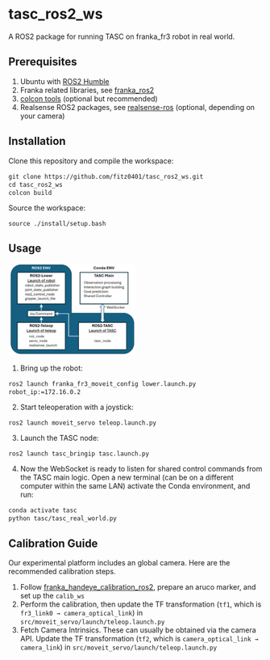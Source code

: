 # tasc_ros2_ws
A ROS2 package for running TASC on franka_fr3 robot in real world.

## Prerequisites
1. Ubuntu with [ROS2 Humble](https://docs.ros.org/en/humble/index.html)
2. Franka related libraries, see [franka_ros2](https://github.com/frankarobotics/franka_ros2)
3. [colcon tools](https://ros2docs.robook.org/humble/Tutorials/Beginner-Client-Libraries/Colcon-Tutorial.html) (optional but recommended)
4. Realsense ROS2 packages, see [realsense-ros](https://github.com/IntelRealSense/realsense-ros) (optional, depending on your camera)

## Installation
Clone this repository and compile the workspace:
```
git clone https://github.com/fitz0401/tasc_ros2_ws.git
cd tasc_ros2_ws
colcon build
```
Source the workspace:
```
source ./install/setup.bash
```

## Usage
<img src="assets/real_world_setting.png" alt="system architecture" width="50%">

1. Bring up the robot:
```
ros2 launch franka_fr3_moveit_config lower.launch.py robot_ip:=172.16.0.2
```

2. Start teleoperation with a joystick:
```
ros2 launch moveit_servo teleop.launch.py
```

3. Launch the TASC node:
```
ros2 launch tasc_bringip tasc.launch.py
```

4. Now the WebSocket is ready to listen for shared control commands from the TASC main logic. Open a new terminal (can be on a different computer within the same LAN) activate the Conda environment, and run:
```
conda activate tasc
python tasc/tasc_real_world.py
```

## Calibration Guide
Our experimental platform includes an global camera. Here are the recommended calibration steps.
1. Follow [franka_handeye_calibration_ros2](https://github.com/ChengYaofeng/franka_handeye_calibration_ros2), prepare an aruco marker, and set up the `calib_ws`
2. Perform the calibration, then update the TF transformation (`tf1`, which is `fr3_link0 → camera_optical_link`) in `src/moveit_servo/launch/teleop.launch.py`
3. Fetch Camera Intrinsics. These can usually be obtained via the camera API. Update the TF transformation (`tf2`, which is `camera_optical_link → camera_link`) in `src/moveit_servo/launch/teleop.launch.py`